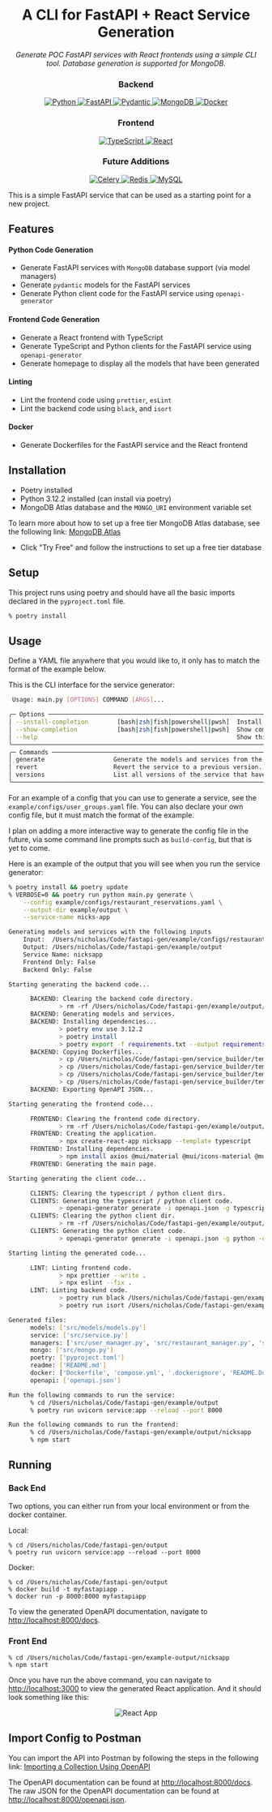 <h1 align="center"> A CLI for FastAPI + React Service Generation </h1>

<p align="center" markdown=1>
    <i>
        Generate POC FastAPI services with React frontends using a simple CLI tool.
        Database generation is supported for MongoDB.
    </i>
</p>

<h3 align="center">Backend</h3>

<p align="center">
    <a href="">
        <img src="https://img.shields.io/badge/Python-3776AB?style=for-the-badge&logo=python&logoColor=white" alt="Python">
    </a>
    <a href="https://fastapi.tiangolo.com"> <img src="https://img.shields.io/badge/FastAPI-005571?style=for-the-badge&logo=fastapi" alt="FastAPI">
    </a>
    <a href="https://docs.pydantic.dev/2.4/">
        <img src="https://img.shields.io/badge/Pydantic-E92063?logo=pydantic&logoColor=fff&style=for-the-badge" alt="Pydantic">
    </a>
    <a href="https://www.mongodb.com/">
        <img src="https://img.shields.io/badge/MongoDB-47A248?style=for-the-badge&logo=mongodb&logoColor=white" alt="MongoDB">
    </a>
    <a href="https://www.docker.com/">
        <img src="https://img.shields.io/badge/Docker-2496ED?style=for-the-badge&logo=docker&logoColor=white" alt="Docker">
    </a>
</p>

<h3 align="center">Frontend</h3>

<p align="center">
    <a href="https://www.typescriptlang.org/">
        <img src="https://img.shields.io/badge/TypeScript-3178C6?style=for-the-badge&logo=typescript&logoColor=white" alt="TypeScript">
    </a>
    <a href="https://reactjs.org/">
        <img src="https://img.shields.io/badge/React-61DAFB?style=for-the-badge&logo=react&logoColor=white" alt="React">
    </a>
</p>


<h3 align="center">Future Additions</h3>
<p align="center">
    <a href="https://docs.celeryq.dev/en/stable/">
        <img src="https://img.shields.io/badge/Celery-b0cc54?style=for-the-badge&logo=celery&logoColor=white" alt="Celery">
    </a>
    <a href="https://redis.com/">
      <img src="https://img.shields.io/badge/Redis-E92063?style=for-the-badge&logo=redis&logoColor=white" alt="Redis">
    </a>
    <a href="https://www.mysql.com/">
      <img src="https://img.shields.io/badge/MySQL-336791?style=for-the-badge&logo=MySQL&logoColor=white" alt="MySQL">
    </a>
</p>



This is a simple FastAPI service that can be used as a starting point for a new project.

## Features

#### Python Code Generation
- Generate FastAPI services with `MongoDB` database support (via model managers)
- Generate `pydantic` models for the FastAPI services
- Generate Python client code for the FastAPI service using `openapi-generator`

#### Frontend Code Generation
- Generate a React frontend with TypeScript
- Generate TypeScript and Python clients for the FastAPI service using `openapi-generator`
- Generate homepage to display all the models that have been generated

#### Linting
- Lint the frontend code using `prettier`, `esLint`
- Lint the backend code using `black`, and `isort`

#### Docker
- Generate Dockerfiles for the FastAPI service and the React frontend

## Installation

- Poetry installed
- Python 3.12.2 installed (can install via poetry)
- MongoDB Atlas database and the `MONGO_URI` environment variable set

To learn more about how to set up a free tier MongoDB Atlas database,
see the following link: [MongoDB Atlas](https://www.mongodb.com/cloud/atlas)
- Click "Try Free" and follow the instructions to set up a free tier database

## Setup

This project runs using poetry and should have all the basic imports declared in the `pyproject.toml` file.
```bash
% poetry install
```

## Usage

Define a YAML file anywhere that you would like to, it only has to match the format of the example below.

This is the CLI interface for the service generator:
```bash
 Usage: main.py [OPTIONS] COMMAND [ARGS]...

╭─ Options ───────────────────────────────────────────────────────────────────────────────────────────────────────────────────────────────────────────────────────────────────────────────────────────────╮
│ --install-completion        [bash|zsh|fish|powershell|pwsh]  Install completion for the specified shell. [default: None]                                                                                │
│ --show-completion           [bash|zsh|fish|powershell|pwsh]  Show completion for the specified shell, to copy it or customize the installation. [default: None]                                         │
│ --help                                                       Show this message and exit.                                                                                                                │
╰─────────────────────────────────────────────────────────────────────────────────────────────────────────────────────────────────────────────────────────────────────────────────────────────────────────╯
╭─ Commands ──────────────────────────────────────────────────────────────────────────────────────────────────────────────────────────────────────────────────────────────────────────────────────────────╮
│ generate                   Generate the models and services from the input yaml config.                                                                                                                 │
│ revert                     Revert the service to a previous version.                                                                                                                                    │
│ versions                   List all versions of the service that have been generated.                                                                                                                   │
╰─────────────────────────────────────────────────────────────────────────────────────────────────────────────────────────────────────────────────────────────────────────────────────────────────────────╯
```

For an example of a config that you can use to generate a service, see the `example/configs/user_groups.yaml` file.
You can also declare your own config file, but it must match the format of the example.

I plan on adding a more interactive way to generate the config file in the future, via some command line prompts such as `build-config`, but that is yet to come.


Here is an example of the output that you will see when you run the service generator:
```bash
% poetry install && poetry update
% VERBOSE=0 && poetry run python main.py generate \
    --config example/configs/restaurant_reservations.yaml \
    --output-dir example/output \
    --service-name nicks-app

Generating models and services with the following inputs
    Input:  /Users/nicholas/Code/fastapi-gen/example/configs/restaurant_reservations.yaml
    Output: /Users/nicholas/Code/fastapi-gen/example/output
    Service Name: nicksapp
    Frontend Only: False
    Backend Only: False

Starting generating the backend code...

      BACKEND: Clearing the backend code directory.
              > rm -rf /Users/nicholas/Code/fastapi-gen/example/output/src
      BACKEND: Generating models and services.
      BACKEND: Installing dependencies...
              > poetry env use 3.12.2
              > poetry install
              > poetry export -f requirements.txt --output requirements.txt
      BACKEND: Copying Dockerfiles...
              > cp /Users/nicholas/Code/fastapi-gen/service_builder/templates/docker/Dockerfile /Users/nicholas/Code/fastapi-gen/example/output/Dockerfile
              > cp /Users/nicholas/Code/fastapi-gen/service_builder/templates/docker/compose.yml /Users/nicholas/Code/fastapi-gen/example/output/compose.yml
              > cp /Users/nicholas/Code/fastapi-gen/service_builder/templates/docker/.dockerignore /Users/nicholas/Code/fastapi-gen/example/output/.dockerignore
              > cp /Users/nicholas/Code/fastapi-gen/service_builder/templates/docker/README.Docker.md /Users/nicholas/Code/fastapi-gen/example/output/README.Docker.md
      BACKEND: Exporting OpenAPI JSON...

Starting generating the frontend code...

      FRONTEND: Clearing the frontend code directory.
              > rm -rf /Users/nicholas/Code/fastapi-gen/example/output/nicksapp
      FRONTEND: Creating the application.
              > npx create-react-app nicksapp --template typescript
      FRONTEND: Installing dependencies.
              > npm install axios @mui/material @mui/icons-material @mui/x-data-grid @mui/styled-engine @mui/lab @emotion/react @emotion/styled prettier eslint web-vitals
      FRONTEND: Generating the main page.

Starting generating the client code...

      CLIENTS: Clearing the typescript / python client dirs.
      CLIENTS: Generating the typescript / python client code.
              > openapi-generator generate -i openapi.json -g typescript-fetch -o /Users/nicholas/Code/fastapi-gen/example/output/nicksapp/src/api
      CLIENTS: Clearing the python client dir.
              > rm -rf /Users/nicholas/Code/fastapi-gen/example/output/client
      CLIENTS: Generating the python client code.
              > openapi-generator generate -i openapi.json -g python -o /Users/nicholas/Code/fastapi-gen/example/output/client

Starting linting the generated code...

      LINT: Linting frontend code.
              > npx prettier --write .
              > npx eslint --fix .
      LINT: Linting backend code.
              > poetry run black /Users/nicholas/Code/fastapi-gen/example/output
              > poetry run isort /Users/nicholas/Code/fastapi-gen/example/output

Generated files:
      models: ['src/models/models.py']
      service: ['src/service.py']
      managers: ['src/user_manager.py', 'src/restaurant_manager.py', 'src/reservation_manager.py', 'src/review_manager.py']
      mongo: ['src/mongo.py']
      poetry: ['pyproject.toml']
      readme: ['README.md']
      docker: ['Dockerfile', 'compose.yml', '.dockerignore', 'README.Docker.md']
      openapi: ['openapi.json']

Run the following commands to run the service:
      % cd /Users/nicholas/Code/fastapi-gen/example/output
      % poetry run uvicorn service:app --reload --port 8000

Run the following commands to run the frontend:
      % cd /Users/nicholas/Code/fastapi-gen/example/output/nicksapp
      % npm start

```

## Running

### Back End

Two options, you can either run from your local environment or from the docker container.

Local:
```
% cd /Users/nicholas/Code/fastapi-gen/output
% poetry run uvicorn service:app --reload --port 8000
```

Docker:
```
% cd /Users/nicholas/Code/fastapi-gen/output
% docker build -t myfastapiapp .
% docker run -p 8000:8000 myfastapiapp
```

To view the generated OpenAPI documentation, navigate to [http://localhost:8000/docs](http://localhost:8000/docs).

### Front End
```
% cd /Users/nicholas/Code/fastapi-gen/example-output/nicksapp
% npm start
```

Once you have run the above command, you can navigate to [http://localhost:3000](http://localhost:3000) to view the generated React application. And it should look something like this:
<p align="center">
  <img src="images/nicksapp.png" alt="React App">
</p>

## Import Config to Postman

You can import the API into Postman by following the steps in the following link: [Importing a Collection Using OpenAPI](https://learning.postman.com/docs/integrations/available-integrations/working-with-openAPI/)

The OpenAPI documentation can be found at [http://localhost:8000/docs](http://localhost:8000/docs). The raw JSON
for the OpenAPI documentation can be found at [http://localhost:8000/openapi.json](http://localhost:8000/openapi.json).
